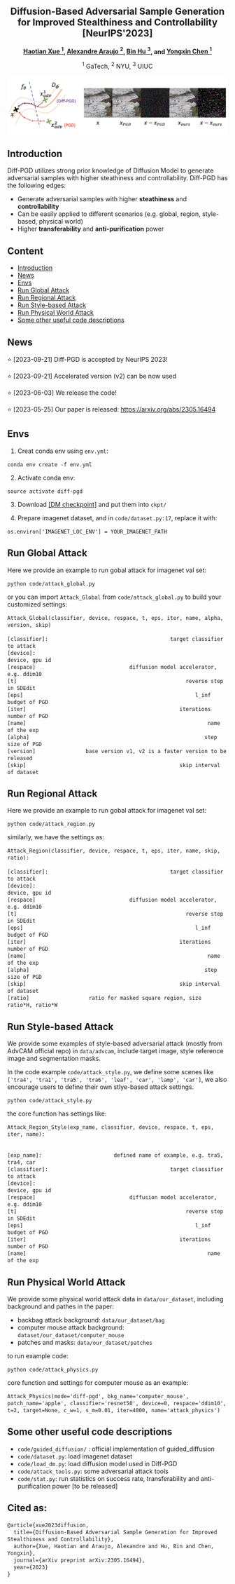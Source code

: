 <div align="center">

<h2>Diffusion-Based Adversarial Sample Generation for Improved Stealthiness and Controllability [NeurIPS'2023]</h2>

**[Haotian Xue <sup>1](https://xavihart.github.io/), [Alexandre Araujo <sup>2](https://www.alexandrearaujo.com/), [Bin Hu <sup>3](https://binhu7.github.io/), and [Yongxin Chen <sup>1](https://yongxin.ae.gatech.edu/)**


<sup>1</sup> GaTech, <sup>2</sup> NYU, <sup>3</sup> UIUC

</div>


![](figures/pull_figures.png)

## Introduction

Diff-PGD utilizes strong prior knowledge of Diffusion Model to generate adversarial samples with higher steathiness and controllability. Diff-PGD has the following edges:
- Generate adversarial samples with higher **steathiness** and **controllability**
- Can be easily applied to different scenarios (e.g. global, region, style-based, physical world)
- Higher **transferability** and **anti-purification** power



## Content
- [Introduction](#introduction)
- [News](#news-)
- [Envs](#envs)
- [Run Global Attack](#run-global-attack)
- [Run Regional Attack](#run-regional-attack)
- [Run Style-based Attack](#run-style-based-attack)
- [Run Physical World Attack](#run-physical-world-attack)
- [Some other useful code descriptions](#some-other-useful-code-descriptions)


## News

:star: [2023-09-21] Diff-PGD is accepted by NeurIPS 2023!

:star: [2023-09-21] Accelerated version (v2) can be now used

:star: [2023-06-03] We release the code!

:star: [2023-05-25] Our paper is released:  https://arxiv.org/abs/2305.16494




## Envs

1. Creat conda env using `env.yml`:
```
conda env create -f env.yml
```
2. Activate conda env:
```
source activate diff-pgd
```
3. Download [[DM checkpoint]](https://openaipublic.blob.core.windows.net/diffusion/jul-2021/256x256_diffusion_uncond.pt) and put them into `ckpt/`


4. Prepare imagenet dataset, and in `code/dataset.py:17`, replace it with:
```
os.environ['IMAGENET_LOC_ENV'] = YOUR_IMAGENET_PATH
```

## Run Global Attack

Here we provide an example to run gobal attack for imagenet val set:

```
python code/attack_global.py
```

or you can import `Attack_Global` from `code/attack_global.py` to build your customized settings:

```
Attack_Global(classifier, device, respace, t, eps, iter, name, alpha, version, skip)

[classifier]:                                       target classifier to attack
[device]:                                                        device, gpu id
[respace]                              diffusion model accelerator, e.g. ddim10
[t]                                                      reverse step in SDEdit
[eps]                                                       l_inf budget of PGD
[iter]                                                 iterations number of PGD
[name]                                                          name of the exp
[alpha]                                                        step size of PGD
[version]                base version v1, v2 is a faster version to be released
[skip]                                                 skip interval of dataset
```



## Run Regional Attack


Here we provide an example to run gobal attack for imagenet val set:

```
python code/attack_region.py
```

similarly, we have the settings as:

```
Attack_Region(classifier, device, respace, t, eps, iter, name, skip, ratio):

[classifier]:                                       target classifier to attack
[device]:                                                        device, gpu id
[respace]                              diffusion model accelerator, e.g. ddim10
[t]                                                      reverse step in SDEdit
[eps]                                                       l_inf budget of PGD
[iter]                                                 iterations number of PGD
[name]                                                          name of the exp
[alpha]                                                        step size of PGD
[skip]                                                 skip interval of dataset
[ratio]                   ratio for masked square region, size ratio*H, ratio*W
```




## Run Style-based Attack


We provide some examples of style-based adversarial attack (mostly from AdvCAM official repo) in `data/advcam`, include target image, style reference image and segmentation masks.

In the code example `code/attack_style.py`, we define some scenes like `['tra4', 'tra1', 'tra5', 'tra6', 'leaf', 'car', 'lamp', 'car']`, we also encourage users to define their own stlye-based attack settings.

```
python code/attack_style.py
```

the core function has settings like:

```
Attack_Region_Style(exp_name, classifier, device, respace, t, eps, iter, name):


[exp_name]:                       defined name of example, e.g. tra5, tra4, car
[classifier]:                                       target classifier to attack
[device]:                                                        device, gpu id
[respace]                              diffusion model accelerator, e.g. ddim10
[t]                                                      reverse step in SDEdit
[eps]                                                       l_inf budget of PGD
[iter]                                                 iterations number of PGD
[name]                                                          name of the exp
```

## Run Physical World Attack

We provide some physical world attack data in `data/our_dataset`, including background and pathes in the paper:

- backbag attack background: `data/our_dataset/bag`
- computer mouse attack background: `dataset/our_dataset/computer_mouse`
- patches and masks: `data/our_dataset/patches`

to run example code:

```
python code/attack_physics.py
```

core function and settings for computer mouse as an example:
```
Attack_Physics(mode='diff-pgd', bkg_name='computer_mouse', patch_name='apple', classifier='resnet50', device=0, respace='ddim10', t=2, target=None, c_w=1, s_m=0.01, iter=4000, name='attack_physics')
```


## Some other useful code descriptions

- `code/guided_diffusion/` : official implementation of guided_diffusion
-  `code/dataset.py`: load imagenet dataset
-  `code/load_dm.py`: load diffusion model used in Diff-PGD
-  `code/attack_tools.py`: some adversarial attack tools
-  `code/stat.py`: run statistics on success rate, transferability and anti-purification power [to be released]




## Cited as:

```
@article{xue2023diffusion,
  title={Diffusion-Based Adversarial Sample Generation for Improved Stealthiness and Controllability},
  author={Xue, Haotian and Araujo, Alexandre and Hu, Bin and Chen, Yongxin},
  journal={arXiv preprint arXiv:2305.16494},
  year={2023}
}
```
